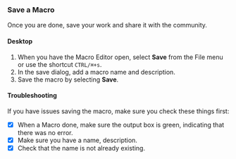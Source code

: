 ### Save a Macro

Once you are done, save your work and share it with the community.

#### Desktop

1. When you have the Macro Editor open, select **Save** from the File menu or use the shortcut `CTRL/⌘+s`.
2. In the save dialog, add a macro name and description.
3. Save the macro by selecting **Save**.

#### Troubleshooting

If you have issues saving the macro, make sure you check these things first:

- [x] When a Macro done, make sure the output box is green, indicating that there was no error.
- [x] Make sure you have a name, description.
- [x] Check that the name is not already existing.
